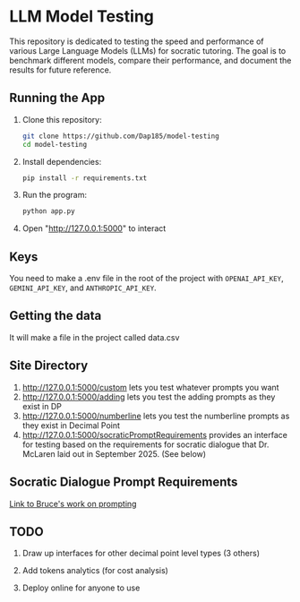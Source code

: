 # LLM Model Testing

This repository is dedicated to testing the speed and performance of various Large Language Models (LLMs) for socratic tutoring. The goal is to benchmark different models, compare their performance, and document the results for future reference.

## Running the App

1. Clone this repository:
    ```bash
    git clone https://github.com/Dap185/model-testing
    cd model-testing
    ```

2. Install dependencies:
    ```bash
    pip install -r requirements.txt
    ```

3. Run the program:
    ```bash
    python app.py
    ```

4. Open "http://127.0.0.1:5000" to interact

## Keys
You need to make a .env file in the root of the project with `OPENAI_API_KEY`, `GEMINI_API_KEY`, and `ANTHROPIC_API_KEY`.


## Getting the data
It will make a file in the project called data.csv

## Site Directory
1. http://127.0.0.1:5000/custom lets you test whatever prompts you want
2. http://127.0.0.1:5000/adding lets you test the adding prompts as they exist in DP
3. http://127.0.0.1:5000/numberline lets you test the numberline prompts as they exist in Decimal Point
4. http://127.0.0.1:5000/socraticPromptRequirements provides an interface for testing based on the requirements for socratic dialogue that Dr. McLaren laid out in September 2025. (See below)

## Socratic Dialogue Prompt Requirements
[Link to Bruce's work on prompting](https://docs.google.com/document/d/188tmspawsaUifEHmj2Lyi82yMnl3q_l3nsOZiMUy-Uo/edit?usp=sharing)

## TODO

1. Draw up interfaces for other decimal point level types (3 others)

2. Add tokens analytics (for cost analysis)

3. Deploy online for anyone to use
